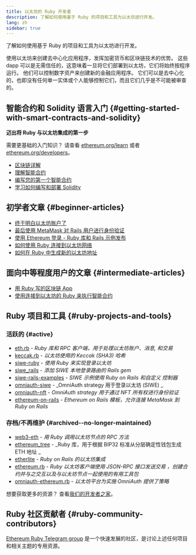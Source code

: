 ```yaml
---
title: 以太坊的 Ruby 开发者
description: 了解如何使用基于 Ruby 的项目和工具为以太坊进行开发。
lang: zh
sidebar: true
---
```


<div class="featured">了解如何使用基于 Ruby 的项目和工具为以太坊进行开发。</div>

使用以太坊来创建去中心化应用程序，发挥加密货币和区块链技术的优势。 这些 dapp 可以是无需信任的，这意味着一旦将它们部署到以太坊，它们将始终按程序运行。 他们可以控制数字资产来创建新的金融应用程序。 它们可以是去中心化的，也即没有任何单一实体或个人能够控制它们，而且它们几乎是不可能被审查的。

## 智能合约和 Solidity 语言入门 {#getting-started-with-smart-contracts-and-solidity}

**迈出将 Ruby 与以太坊集成的第一步**

需要更基础的入门知识？ 请查看 [ethereum.org/learn](/learn/) 或者 [ethereum.org/developers](/developers/)。

- [区块链详解](https://kauri.io/article/d55684513211466da7f8cc03987607d5/blockchain-explained)
- [理解智能合约](https://kauri.io/article/e4f66c6079e74a4a9b532148d3158188/ethereum-101-part-5-the-smart-contract)
- [编写您的第一个智能合约](https://kauri.io/article/124b7db1d0cf4f47b414f8b13c9d66e2/remix-ide-your-first-smart-contract)
- [学习如何编写和部署 Solidity](https://kauri.io/article/973c5f54c4434bb1b0160cff8c695369/understanding-smart-contract-compilation-and-deployment)

## 初学者文章 {#beginner-articles}

- [终于明白以太坊账户了](https://dev.to/q9/finally-understanding-ethereum-accounts-1kpe)
- [最后使用 MetaMask 对 Rails 用户进行身份验证](https://dev.to/q9/finally-authenticating-rails-users-with-metamask-3fj)
- [使用 Ethereum 登录 - Ruby 库和 Rails 示例发布](https://blog.spruceid.com/sign-in-with-ethereum-ruby-library-release-and-rails-examples/)
- [如何使用 Ruby 连接到以太坊网络](https://www.quicknode.com/guides/web3-sdks/how-to-connect-to-the-ethereum-network-using-ruby)
- [如何在 Ruby 中生成新的以太坊地址](https://www.quicknode.com/guides/web3-sdks/how-to-generate-a-new-ethereum-address-in-ruby)

## 面向中等程度用户的文章 {#intermediate-articles}

- [用 Ruby 写的区块链 App](https://www.nopio.com/blog/blockchain-app-ruby/)
- [使用连接到以太坊的 Ruby 来执行智能合约](https://titanwolf.org/Network/Articles/Article?AID=87285822-9b25-49d5-ba2a-7ad95fff7ef9)

## Ruby 项目和工具 {#ruby-projects-and-tools}

### 活跃的 {#active}

- [eth.rb](https://github.com/q9f/eth.rb) - _Ruby 库和 RPC 客户端，用于处理以太坊账户、消息, 和交易_
- [keccak.rb](https://github.com/q9f/keccak.rb) - _以太坊使用的 Keccak (SHA3) 哈希_
- [siwe-ruby](https://github.com/spruceid/siwe-ruby) - _使用 Ruby 来实现登录以太坊_
- [siwe_rails](https://github.com/spruceid/siwe_rails) - _添加 SIWE 本地登录路由的 Rails gem_
- [siwe-rails-examples](https://github.com/spruceid/siwe-rails-examples) - _SIWE 示例使用 Ruby on Rails 和自定义 控制器_
- [omniauth-siwe](https://github.com/spruceid/omniauth-siwe) - _OmniAuth strategy 用于登录以太坊 (SIWE) _
- [omniauth-nft](https://github.com/valthon/omniauth-nft) - _OmniAuth strategy 用于通过 NFT 所有权进行身份验证_
- [ethereum-on-rails](https://github.com/q9f/ethereum-on-rails) - _Ethereum on Rails 模板，允许连接 MetaMask 到 Ruby on Rails_

### 存档/不再维护 {#archived--no-longer-maintained}

- [web3-eth](https://github.com/spikewilliams/vtada-ethereum) - _用 Ruby 调用以太坊节点的 RPC 方法_
- [ethereum_tree](https://github.com/longhoangwkm/ethereum_tree) - _Ruby 库，用于根据 BIP32 标准从分层确定性钱包生成 ETH 地址 _
- [etherlite](https://github.com/budacom/etherlite) - _Ruby on Rails 的以太坊集成_
- [ethereum.rb](https://github.com/EthWorks/ethereum.rb) - _Ruby 以太坊客户端使用 JSON-RPC 接口发送交易 ，创建合约并与之交互以及与以太坊节点一起使用的有用工具包_
- [omniauth-ethereum.rb](https://github.com/q9f/omniauth-ethereum.rb) - _以太坊平台为实施 OmniAuth 提供了策略_

想要获取更多的资源？ 查看[我们的开发者之家](/developers/)。

## Ruby 社区贡献者 {#ruby-community-contributors}

[Ethereum Ruby Telegram group](https://t.me/ruby_eth) 是一个快速发展的社区，是讨论上述任何项目和相关主题的专用资源。
